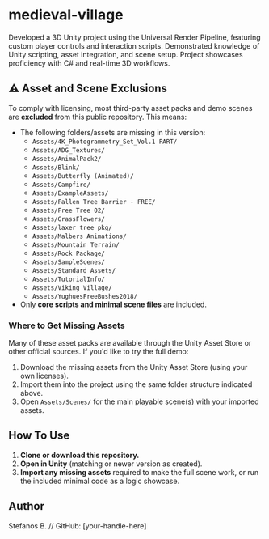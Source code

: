 # medieval-village

Developed a 3D Unity project using the Universal Render Pipeline, featuring custom player controls and interaction scripts. Demonstrated knowledge of Unity scripting, asset integration, and scene setup. Project showcases proficiency with C# and real-time 3D workflows.

## ⚠️ Asset and Scene Exclusions
To comply with licensing, most third-party asset packs and demo scenes are **excluded** from this public repository. This means:
- The following folders/assets are missing in this version:
  - `Assets/4K_Photogrammetry_Set_Vol.1 PART/`
  - `Assets/ADG_Textures/`
  - `Assets/AnimalPack2/`
  - `Assets/Blink/`
  - `Assets/Butterfly (Animated)/`
  - `Assets/Campfire/`
  - `Assets/ExampleAssets/`
  - `Assets/Fallen Tree Barrier - FREE/`
  - `Assets/Free Tree 02/`
  - `Assets/GrassFlowers/`
  - `Assets/laxer tree pkg/`
  - `Assets/Malbers Animations/`
  - `Assets/Mountain Terrain/`
  - `Assets/Rock Package/`
  - `Assets/SampleScenes/`
  - `Assets/Standard Assets/`
  - `Assets/TutorialInfo/`
  - `Assets/Viking Village/`
  - `Assets/YughuesFreeBushes2018/`
- Only **core scripts and minimal scene files** are included.

### Where to Get Missing Assets
Many of these asset packs are available through the Unity Asset Store or other official sources. If you'd like to try the full demo:
1. Download the missing assets from the Unity Asset Store (using your own licenses).
2. Import them into the project using the same folder structure indicated above.
3. Open `Assets/Scenes/` for the main playable scene(s) with your imported assets.

## How To Use
1. **Clone or download this repository.**
2. **Open in Unity** (matching or newer version as created).
3. **Import any missing assets** required to make the full scene work, or run the included minimal code as a logic showcase.

## Author
Stefanos B. // GitHub: [your-handle-here]
